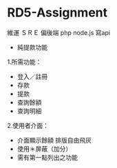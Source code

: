 # RD5-Assignment
維運 ＳＲＥ
偏後端 php node.js 寫api

* 純提款功能

1.所需功能：
* 登入／註冊
* 存款
* 提款
* 查詢餘額
* 查詢明細


2.使用者介面：
* 介面顯示餘額 排版自由飛灰 
* 使用＊屏蔽（加分）
* 需有第一點列出之功能
